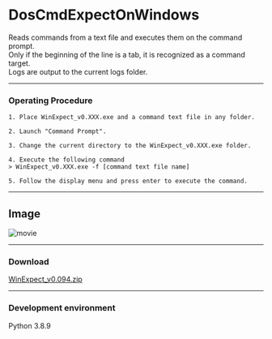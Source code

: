 # DosCmdExpectOnWindows 

Reads commands from a text file and executes them on the command prompt.  
Only if the beginning of the line is a tab, it is recognized as a command target.  
Logs are output to the current logs folder.

---
### Operating Procedure
```
1. Place WinExpect_v0.XXX.exe and a command text file in any folder.

2. Launch "Command Prompt".

3. Change the current directory to the WinExpect_v0.XXX.exe folder.

4. Execute the following command
> WinExpect_v0.XXX.exe -f [command text file name]

5. Follow the display menu and press enter to execute the command.

```
 ---
## Image
![movie](https://user-images.githubusercontent.com/67679613/195533179-bb3f9426-1d2b-4549-ad16-10e3c364a82d.gif)

---
### Download
[WinExpect_v0.094.zip](https://github.com/ss95089/DosCmdExpectOnWindows/raw/main/dist/WinExpect_v0.094.zip)  

---
### Development environment
Python 3.8.9
